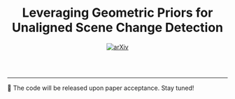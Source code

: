 <div align="center">
<h1>Leveraging Geometric Priors for Unaligned Scene Change Detection</h1>

<a href="https://arxiv.org/abs/2509.11292" target="_blank" rel="noopener noreferrer">
  <img src="https://img.shields.io/badge/arXiv-Paper-b31b1b" alt="arXiv">
</a>
<!-- <a href="#"><img src="https://img.shields.io/badge/Project_Page-green" alt="Project Page"></a> -->

<br><br>

<!-- **Southern University of Science and Technology; Tapall AI; Spatial Temporal AI**   -->

<!-- [Ziling Liu](https://yourhomepage.com), [Ziwei Chen](#), [Ziwei Chen](#), [Mingqi Gao](#), [Jinyu Yang](#), [Feng Zheng](#) -->
</div>

---

📢 The code will be released upon paper acceptance. Stay tuned!  
